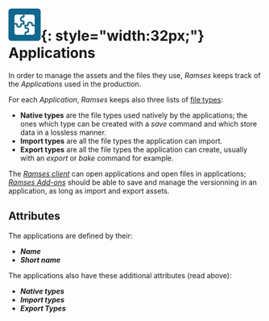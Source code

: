 # ![](../img/icons/applications_sl.svg){: style="width:32px;"} Applications

In order to manage the assets and the files they use, *Ramses* keeps track of the *Applications* used in the production.

For each *Application*, *Ramses* keeps also three lists of [file types](filetypes.md):

- **Native types** are the file types used natively by the applications; the ones which type can be created with a *save* command and which store data in a lossless manner.
- **Import types** are all the file types the application can import.
- **Export types** are all the file types the application can create, usually with an *export* or *bake* command for example.

The [*Ramses client*](/components/#ramses-client-and-daemon) can open applications and open files in applications; [*Ramses Add-ons*](/components/#ramses-add-ons) should be able to save and manage the versionning in an application, as long as import and export assets.

## Attributes

The applications are defined by their:

- ***Name***
- ***Short name***

The applications also have these additional attributes (read above):

- ***Native types***
- ***Import types***
- ***Export Types***